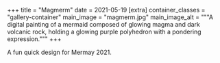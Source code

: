 +++
title = "Magmerm"
date = 2021-05-19
[extra]
container_classes = "gallery-container"
main_image = "magmerm.jpg"
main_image_alt = """A digital painting of a mermaid composed of glowing magma and dark volcanic rock, holding a glowing purple polyhedron with a pondering expression."""
+++

A fun quick design for Mermay 2021.

<!-- more -->
